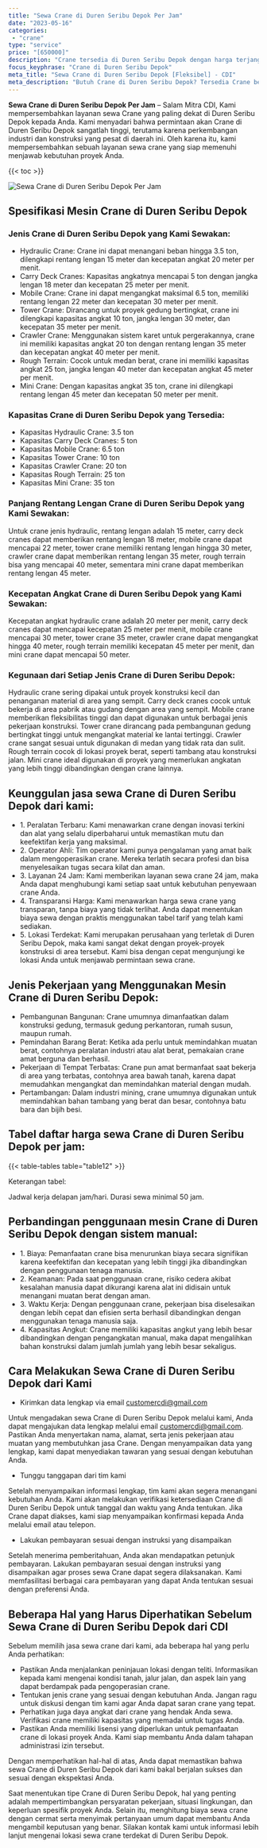 ```yaml
---
title: "Sewa Crane di Duren Seribu Depok Per Jam"
date: "2023-05-16"
categories:
 - "crane"
type: "service"
price: "[650000]"
description: "Crane tersedia di Duren Seribu Depok dengan harga terjangkau. Crane sering digunakan untuk proyek pembangunan sebagai peralatan andal yang tangguh. Konsultasi gratis sekarang."
focus_keyphrase: "Crane di Duren Seribu Depok"
meta_title: "Sewa Crane di Duren Seribu Depok [Fleksibel] - CDI"
meta_description: "Butuh Crane di Duren Seribu Depok? Tersedia Crane berkualitas untuk pengangkatan berat. Dapatkan penawaran sekarang."
---
```


**Sewa Crane di Duren Seribu Depok Per Jam** – Salam Mitra CDI, Kami mempersembahkan layanan sewa Crane yang paling dekat di Duren Seribu Depok kepada Anda. Kami menyadari bahwa permintaan akan Crane di Duren Seribu Depok sangatlah tinggi, terutama karena perkembangan industri dan konstruksi yang pesat di daerah ini. Oleh karena itu, kami mempersembahkan sebuah layanan sewa crane yang siap memenuhi menjawab kebutuhan proyek Anda.

{{< toc >}}

![Sewa Crane di Duren Seribu Depok Per Jam](/images/crane/crane-02.jpg)

## Spesifikasi Mesin Crane di Duren Seribu Depok

### Jenis Crane di Duren Seribu Depok yang Kami Sewakan:

*   Hydraulic Crane: Crane ini dapat menangani beban hingga 3.5 ton, dilengkapi rentang lengan 15 meter dan kecepatan angkat 20 meter per menit.
*   Carry Deck Cranes: Kapasitas angkatnya mencapai 5 ton dengan jangka lengan 18 meter dan kecepatan 25 meter per menit.
*   Mobile Crane: Crane ini dapat mengangkat maksimal 6.5 ton, memiliki rentang lengan 22 meter dan kecepatan 30 meter per menit.
*   Tower Crane: Dirancang untuk proyek gedung bertingkat, crane ini dilengkapi kapasitas angkat 10 ton, jangka lengan 30 meter, dan kecepatan 35 meter per menit.
*   Crawler Crane: Menggunakan sistem karet untuk pergerakannya, crane ini memiliki kapasitas angkat 20 ton dengan rentang lengan 35 meter dan kecepatan angkat 40 meter per menit.
*   Rough Terrain: Cocok untuk medan berat, crane ini memiliki kapasitas angkat 25 ton, jangka lengan 40 meter dan kecepatan angkat 45 meter per menit.
*   Mini Crane: Dengan kapasitas angkat 35 ton, crane ini dilengkapi rentang lengan 45 meter dan kecepatan 50 meter per menit.

### Kapasitas Crane di Duren Seribu Depok yang Tersedia:

*   Kapasitas Hydraulic Crane: 3.5 ton
*   Kapasitas Carry Deck Cranes: 5 ton
*   Kapasitas Mobile Crane: 6.5 ton
*   Kapasitas Tower Crane: 10 ton
*   Kapasitas Crawler Crane: 20 ton
*   Kapasitas Rough Terrain: 25 ton
*   Kapasitas Mini Crane: 35 ton

### Panjang Rentang Lengan Crane di Duren Seribu Depok yang Kami Sewakan:

Untuk crane jenis hydraulic, rentang lengan adalah 15 meter, carry deck cranes dapat memberikan rentang lengan 18 meter, mobile crane dapat mencapai 22 meter, tower crane memiliki rentang lengan hingga 30 meter, crawler crane dapat memberikan rentang lengan 35 meter, rough terrain bisa yang mencapai 40 meter, sementara mini crane dapat memberikan rentang lengan 45 meter.

### Kecepatan Angkat Crane di Duren Seribu Depok yang Kami Sewakan:

Kecepatan angkat hydraulic crane adalah 20 meter per menit, carry deck cranes dapat mencapai kecepatan 25 meter per menit, mobile crane mencapai 30 meter, tower crane 35 meter, crawler crane dapat mengangkat hingga 40 meter, rough terrain memiliki kecepatan 45 meter per menit, dan mini crane dapat mencapai 50 meter.

### Kegunaan dari Setiap Jenis Crane di Duren Seribu Depok:

Hydraulic crane sering dipakai untuk proyek konstruksi kecil dan penanganan material di area yang sempit. Carry deck cranes cocok untuk bekerja di area pabrik atau gudang dengan area yang sempit. Mobile crane memberikan fleksibilitas tinggi dan dapat digunakan untuk berbagai jenis pekerjaan konstruksi. Tower crane dirancang pada pembangunan gedung bertingkat tinggi untuk mengangkat material ke lantai tertinggi. Crawler crane sangat sesuai untuk digunakan di medan yang tidak rata dan sulit. Rough terrain cocok di lokasi proyek berat, seperti tambang atau konstruksi jalan. Mini crane ideal digunakan di proyek yang memerlukan angkatan yang lebih tinggi dibandingkan dengan crane lainnya.

## Keunggulan jasa sewa Crane di Duren Seribu Depok dari kami:

*   1\. Peralatan Terbaru: Kami menawarkan crane dengan inovasi terkini dan alat yang selalu diperbaharui untuk memastikan mutu dan keefektifan kerja yang maksimal.
*   2\. Operator Ahli: Tim operator kami punya pengalaman yang amat baik dalam mengoperasikan crane. Mereka terlatih secara profesi dan bisa menyelesaikan tugas secara kilat dan aman.
*   3\. Layanan 24 Jam: Kami memberikan layanan sewa crane 24 jam, maka Anda dapat menghubungi kami setiap saat untuk kebutuhan penyewaan crane Anda.
*   4\. Transparansi Harga: Kami menawarkan harga sewa crane yang transparan, tanpa biaya yang tidak terlihat. Anda dapat menentukan biaya sewa dengan praktis menggunakan tabel tarif yang telah kami sediakan.
*   5\. Lokasi Terdekat: Kami merupakan perusahaan yang terletak di Duren Seribu Depok, maka kami sangat dekat dengan proyek-proyek konstruksi di area tersebut. Kami bisa dengan cepat mengunjungi ke lokasi Anda untuk menjawab permintaan sewa crane.

## Jenis Pekerjaan yang Menggunakan Mesin Crane di Duren Seribu Depok:

*   Pembangunan Bangunan: Crane umumnya dimanfaatkan dalam konstruksi gedung, termasuk gedung perkantoran, rumah susun, maupun rumah.
*   Pemindahan Barang Berat: Ketika ada perlu untuk memindahkan muatan berat, contohnya peralatan industri atau alat berat, pemakaian crane amat berguna dan berhasil.
*   Pekerjaan di Tempat Terbatas: Crane pun amat bermanfaat saat bekerja di area yang terbatas, contohnya area bawah tanah, karena dapat memudahkan mengangkat dan memindahkan material dengan mudah.
*   Pertambangan: Dalam industri mining, crane umumnya digunakan untuk memindahkan bahan tambang yang berat dan besar, contohnya batu bara dan bijih besi.

## Tabel daftar harga sewa Crane di Duren Seribu Depok per jam:

{{< table-tables table="table12" >}}

Keterangan tabel:

Jadwal kerja delapan jam/hari. Durasi sewa minimal 50 jam.

## Perbandingan penggunaan mesin Crane di Duren Seribu Depok dengan sistem manual:

*   1\. Biaya: Pemanfaatan crane bisa menurunkan biaya secara signifikan karena keefektifan dan kecepatan yang lebih tinggi jika dibandingkan dengan penggunaan tenaga manusia.
*   2\. Keamanan: Pada saat penggunaan crane, risiko cedera akibat kesalahan manusia dapat dikurangi karena alat ini didisain untuk menangani muatan berat dengan aman.
*   3\. Waktu Kerja: Dengan penggunaan crane, pekerjaan bisa diselesaikan dengan lebih cepat dan efisien serta berhasil dibandingkan dengan menggunakan tenaga manusia saja.
*   4\. Kapasitas Angkut: Crane memiliki kapasitas angkut yang lebih besar dibandingkan dengan pengangkatan manual, maka dapat mengalihkan bahan konstruksi dalam jumlah jumlah yang lebih besar sekaligus.

## Cara Melakukan Sewa Crane di Duren Seribu Depok dari Kami

*   Kirimkan data lengkap via email customercdi@gmail.com

Untuk mengadakan sewa Crane di Duren Seribu Depok melalui kami, Anda dapat mengajukan data lengkap melalui email customercdi@gmail.com. Pastikan Anda menyertakan nama, alamat, serta jenis pekerjaan atau muatan yang membutuhkan jasa Crane. Dengan menyampaikan data yang lengkap, kami dapat menyediakan tawaran yang sesuai dengan kebutuhan Anda.
*   Tunggu tanggapan dari tim kami

Setelah menyampaikan informasi lengkap, tim kami akan segera menangani kebutuhan Anda. Kami akan melakukan verifikasi ketersediaan Crane di Duren Seribu Depok untuk tanggal dan waktu yang Anda tentukan. Jika Crane dapat diakses, kami siap menyampaikan konfirmasi kepada Anda melalui email atau telepon.
*   Lakukan pembayaran sesuai dengan instruksi yang disampaikan

Setelah menerima pemberitahuan, Anda akan mendapatkan petunjuk pembayaran. Lakukan pembayaran sesuai dengan instruksi yang disampaikan agar proses sewa Crane dapat segera dilaksanakan. Kami memfasilitasi berbagai cara pembayaran yang dapat Anda tentukan sesuai dengan preferensi Anda.

## Beberapa Hal yang Harus Diperhatikan Sebelum Sewa Crane di Duren Seribu Depok dari CDI

Sebelum memilih jasa sewa crane dari kami, ada beberapa hal yang perlu Anda perhatikan:

*   Pastikan Anda menjalankan peninjauan lokasi dengan teliti. Informasikan kepada kami mengenai kondisi tanah, jalur jalan, dan aspek lain yang dapat berdampak pada pengoperasian crane.
*   Tentukan jenis crane yang sesuai dengan kebutuhan Anda. Jangan ragu untuk diskusi dengan tim kami agar Anda dapat saran crane yang tepat.
*   Perhatikan juga daya angkat dari crane yang hendak Anda sewa. Verifikasi crane memiliki kapasitas yang memadai untuk tugas Anda.
*   Pastikan Anda memiliki lisensi yang diperlukan untuk pemanfaatan crane di lokasi proyek Anda. Kami siap membantu Anda dalam tahapan administrasi izin tersebut.

Dengan memperhatikan hal-hal di atas, Anda dapat memastikan bahwa sewa Crane di Duren Seribu Depok dari kami bakal berjalan sukses dan sesuai dengan ekspektasi Anda.

Saat menentukan tipe Crane di Duren Seribu Depok, hal yang penting adalah mempertimbangkan persyaratan pekerjaan, situasi lingkungan, dan keperluan spesifik proyek Anda. Selain itu, menghitung biaya sewa crane dengan cermat serta menyimak pertanyaan umum dapat membantu Anda mengambil keputusan yang benar. Silakan kontak kami untuk informasi lebih lanjut mengenai lokasi sewa crane terdekat di Duren Seribu Depok.
